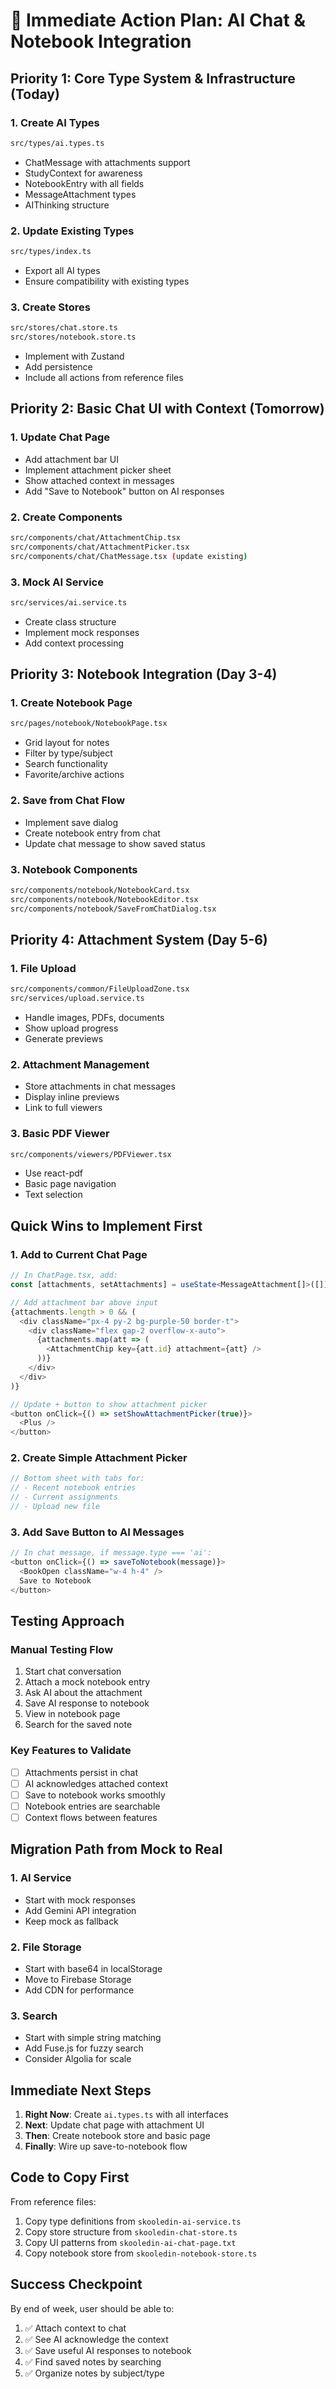 # 🚀 Immediate Action Plan: AI Chat & Notebook Integration

## Priority 1: Core Type System & Infrastructure (Today)

### 1. Create AI Types
```bash
src/types/ai.types.ts
```
- ChatMessage with attachments support
- StudyContext for awareness
- NotebookEntry with all fields
- MessageAttachment types
- AIThinking structure

### 2. Update Existing Types
```bash
src/types/index.ts
```
- Export all AI types
- Ensure compatibility with existing types

### 3. Create Stores
```bash
src/stores/chat.store.ts
src/stores/notebook.store.ts
```
- Implement with Zustand
- Add persistence
- Include all actions from reference files

## Priority 2: Basic Chat UI with Context (Tomorrow)

### 1. Update Chat Page
- Add attachment bar UI
- Implement attachment picker sheet
- Show attached context in messages
- Add "Save to Notebook" button on AI responses

### 2. Create Components
```bash
src/components/chat/AttachmentChip.tsx
src/components/chat/AttachmentPicker.tsx
src/components/chat/ChatMessage.tsx (update existing)
```

### 3. Mock AI Service
```bash
src/services/ai.service.ts
```
- Create class structure
- Implement mock responses
- Add context processing

## Priority 3: Notebook Integration (Day 3-4)

### 1. Create Notebook Page
```bash
src/pages/notebook/NotebookPage.tsx
```
- Grid layout for notes
- Filter by type/subject
- Search functionality
- Favorite/archive actions

### 2. Save from Chat Flow
- Implement save dialog
- Create notebook entry from chat
- Update chat message to show saved status

### 3. Notebook Components
```bash
src/components/notebook/NotebookCard.tsx
src/components/notebook/NotebookEditor.tsx
src/components/notebook/SaveFromChatDialog.tsx
```

## Priority 4: Attachment System (Day 5-6)

### 1. File Upload
```bash
src/components/common/FileUploadZone.tsx
src/services/upload.service.ts
```
- Handle images, PDFs, documents
- Show upload progress
- Generate previews

### 2. Attachment Management
- Store attachments in chat messages
- Display inline previews
- Link to full viewers

### 3. Basic PDF Viewer
```bash
src/components/viewers/PDFViewer.tsx
```
- Use react-pdf
- Basic page navigation
- Text selection

## Quick Wins to Implement First

### 1. Add to Current Chat Page
```typescript
// In ChatPage.tsx, add:
const [attachments, setAttachments] = useState<MessageAttachment[]>([]);

// Add attachment bar above input
{attachments.length > 0 && (
  <div className="px-4 py-2 bg-purple-50 border-t">
    <div className="flex gap-2 overflow-x-auto">
      {attachments.map(att => (
        <AttachmentChip key={att.id} attachment={att} />
      ))}
    </div>
  </div>
)}

// Update + button to show attachment picker
<button onClick={() => setShowAttachmentPicker(true)}>
  <Plus />
</button>
```

### 2. Create Simple Attachment Picker
```typescript
// Bottom sheet with tabs for:
// - Recent notebook entries
// - Current assignments  
// - Upload new file
```

### 3. Add Save Button to AI Messages
```typescript
// In chat message, if message.type === 'ai':
<button onClick={() => saveToNotebook(message)}>
  <BookOpen className="w-4 h-4" />
  Save to Notebook
</button>
```

## Testing Approach

### Manual Testing Flow
1. Start chat conversation
2. Attach a mock notebook entry
3. Ask AI about the attachment
4. Save AI response to notebook
5. View in notebook page
6. Search for the saved note

### Key Features to Validate
- [ ] Attachments persist in chat
- [ ] AI acknowledges attached context
- [ ] Save to notebook works smoothly
- [ ] Notebook entries are searchable
- [ ] Context flows between features

## Migration Path from Mock to Real

### 1. AI Service
- Start with mock responses
- Add Gemini API integration
- Keep mock as fallback

### 2. File Storage
- Start with base64 in localStorage
- Move to Firebase Storage
- Add CDN for performance

### 3. Search
- Start with simple string matching
- Add Fuse.js for fuzzy search
- Consider Algolia for scale

## Immediate Next Steps

1. **Right Now**: Create `ai.types.ts` with all interfaces
2. **Next**: Update chat page with attachment UI
3. **Then**: Create notebook store and basic page
4. **Finally**: Wire up save-to-notebook flow

## Code to Copy First

From reference files:
1. Copy type definitions from `skooledin-ai-service.ts`
2. Copy store structure from `skooledin-chat-store.ts`
3. Copy UI patterns from `skooledin-ai-chat-page.txt`
4. Copy notebook store from `skooledin-notebook-store.ts`

## Success Checkpoint

By end of week, user should be able to:
1. ✅ Attach context to chat
2. ✅ See AI acknowledge the context
3. ✅ Save useful AI responses to notebook
4. ✅ Find saved notes by searching
5. ✅ Organize notes by subject/type